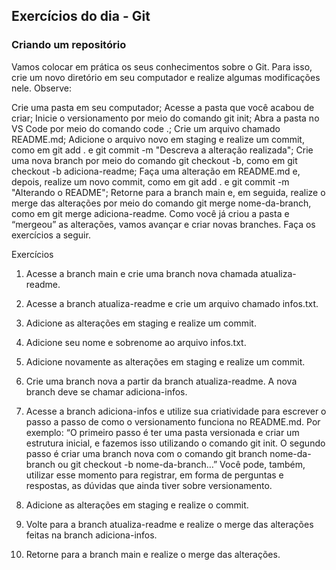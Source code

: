 ## Exercícios do dia - Git 

### Criando um repositório

Vamos colocar em prática os seus conhecimentos sobre o Git. Para isso, crie um novo diretório em seu computador e realize algumas modificações nele. Observe:

Crie uma pasta em seu computador;
Acesse a pasta que você acabou de criar;
Inicie o versionamento por meio do comando git init;
Abra a pasta no VS Code por meio do comando code .;
Crie um arquivo chamado README.md;
Adicione o arquivo novo em staging e realize um commit, como em git add . e git commit -m "Descreva a alteração realizada";
Crie uma nova branch por meio do comando git checkout -b, como em git checkout -b adiciona-readme;
Faça uma alteração em README.md e, depois, realize um novo commit, como em git add . e git commit -m "Alterando o README";
Retorne para a branch main e, em seguida, realize o merge das alterações por meio do comando git merge nome-da-branch, como em git merge adiciona-readme.
Como você já criou a pasta e “mergeou” as alterações, vamos avançar e criar novas branches. Faça os exercícios a seguir.

Exercícios

1. Acesse a branch main e crie uma branch nova chamada atualiza-readme.

2. Acesse a branch atualiza-readme e crie um arquivo chamado infos.txt.

3. Adicione as alterações em staging e realize um commit.

4. Adicione seu nome e sobrenome ao arquivo infos.txt.

5. Adicione novamente as alterações em staging e realize um commit.

6. Crie uma branch nova a partir da branch atualiza-readme. A nova branch deve se chamar adiciona-infos.

7. Acesse a branch adiciona-infos e utilize sua criatividade para escrever o passo a passo de como o versionamento funciona no README.md. Por exemplo: “O primeiro passo é ter uma pasta versionada e criar um estrutura inicial, e fazemos isso utilizando o comando git init. O segundo passo é criar uma branch nova com o comando git branch nome-da-branch ou git checkout -b nome-da-branch…” Você pode, também, utilizar esse momento para registrar, em forma de perguntas e respostas, as dúvidas que ainda tiver sobre versionamento.

8. Adicione as alterações em staging e realize o commit.

9. Volte para a branch atualiza-readme e realize o merge das alterações feitas na branch adiciona-infos.

10. Retorne para a branch main e realize o merge das alterações.
